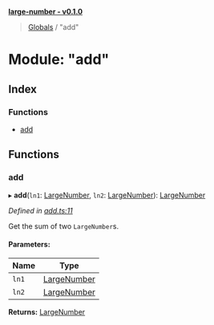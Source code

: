 **[large-number - v0.1.0](../README.md)**

> [Globals](../globals.md) / "add"

# Module: "add"

## Index

### Functions

* [add](_add_.md#add)

## Functions

### add

▸ **add**(`ln1`: [LargeNumber](../interfaces/_types_.largenumber.md), `ln2`: [LargeNumber](../interfaces/_types_.largenumber.md)): [LargeNumber](../interfaces/_types_.largenumber.md)

*Defined in [add.ts:11](https://github.com/zimmed/large-number/blob/0e73db7/src/add.ts#L11)*

Get the sum of two `LargeNumber`s.

#### Parameters:

Name | Type |
------ | ------ |
`ln1` | [LargeNumber](../interfaces/_types_.largenumber.md) |
`ln2` | [LargeNumber](../interfaces/_types_.largenumber.md) |

**Returns:** [LargeNumber](../interfaces/_types_.largenumber.md)
